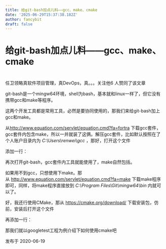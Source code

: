 ```yaml
---
title: 给git-bash加点儿料——gcc、make、cmake
date: '2025-06-29T15:37:38.182Z'
author: fancybit
draft: false
---
```

<div class="header"><h1 class="single-title animate__animated animate__pulse animate__faster">给git-bash加点儿料——gcc、make、cmake</h1></div>

<div class="content" id="content"><h1 id="figure-classwp-block-image"><!-- raw HTML omitted --></h1><p><!-- raw HTML omitted --><!-- raw HTML omitted --><!-- raw HTML omitted --><!-- raw HTML omitted --></p><p><!-- raw HTML omitted -->任卫<!-- raw HTML omitted -->领略真软件项目管理，真DevOps，真。。。​关注他6 人赞同了该文章</p><p>git-bash是一个mingw64环境，shell为bash，基本就和linux一样了，但它没有携带gcc和make等程序。</p><p>这两个开发工具都是常用工具，必然是要协同使用的，那我们来给git-bash加上gcc和make。</p><p>从<!-- raw HTML omitted --><a href="http://www.equation.com/servlet/equation.cmd?fa=fortra" target="_blank" rel="external nofollow noopener noreferrer">http://www.equation.com/servlet/equation.cmd?fa=fortra</a><!-- raw HTML omitted -->&nbsp;下载gcc套件，gcc套件内包含make，所以一并就装了这俩。解压gcc套件，比如默认按照在了个人账户目录内为&nbsp;<em>C:\Users\renwei\gcc</em>&nbsp;，那好，打开这个文件</p><!-- raw HTML omitted --><p>添加一行：</p><!-- raw HTML omitted --><p>再次打开git-bash，gcc套件内工具就能使用了，make自然包括。</p><p>如果用不到gcc，只想使用下make。那从&nbsp;<!-- raw HTML omitted --><a href="http://www.equation.com/servlet/equation.cmd?fa=make" target="_blank" rel="external nofollow noopener noreferrer">http://www.equation.com/servlet/equation.cmd?fa=make</a><!-- raw HTML omitted -->&nbsp;下载make程序即可，同样，将make程序直接放到&nbsp;<em>C:\Program Files\Git\mingw64\bin</em>&nbsp;内就可以了。</p><p>好，我还行使用CMake，那从&nbsp;<!-- raw HTML omitted --><a href="https://cmake.org/download/" target="_blank" rel="external nofollow noopener noreferrer">https://cmake.org/download/</a><!-- raw HTML omitted -->&nbsp;下载安装包，仿前，安装后打开这个文件</p><!-- raw HTML omitted --><p>再添加一行：</p><!-- raw HTML omitted --><p>那我们就以<!-- raw HTML omitted -->googletest<!-- raw HTML omitted -->工程为例介绍下如何使用cmake吧</p><!-- raw HTML omitted --><!-- raw HTML omitted --><p>发布于 2020-06-19</p></div>

